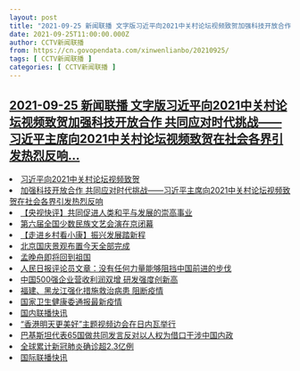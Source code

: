 ```yaml
---
layout: post
title: "2021-09-25 新闻联播 文字版习近平向2021中关村论坛视频致贺加强科技开放合作 共同应对时代挑战——习近平主席向2021中关村论坛视频致贺在社会各界引发热烈反响"
date: 2021-09-25T11:00:00.000Z
author: CCTV新闻联播
from: https://cn.govopendata.com/xinwenlianbo/20210925/
tags: [ CCTV新闻联播 ]
categories: [ CCTV新闻联播 ]
---
```

<!--1632567600000-->
[2021-09-25 新闻联播 文字版习近平向2021中关村论坛视频致贺加强科技开放合作 共同应对时代挑战——习近平主席向2021中关村论坛视频致贺在社会各界引发热烈反响...](https://cn.govopendata.com/xinwenlianbo/20210925/)
------

<div>
<li><a target="_blank" href="https://cn.govopendata.com/xinwenlianbo/20210925/#259629">习近平向2021中关村论坛视频致贺</a></li><li><a target="_blank" href="https://cn.govopendata.com/xinwenlianbo/20210925/#259630">加强科技开放合作 共同应对时代挑战——习近平主席向2021中关村论坛视频致贺在社会各界引发热烈反响</a></li><li><a target="_blank" href="https://cn.govopendata.com/xinwenlianbo/20210925/#259631">【央视快评】共同促进人类和平与发展的崇高事业</a></li><li><a target="_blank" href="https://cn.govopendata.com/xinwenlianbo/20210925/#259632">第六届全国少数民族文艺会演在京闭幕</a></li><li><a target="_blank" href="https://cn.govopendata.com/xinwenlianbo/20210925/#259633">【走进乡村看小康】振兴发展踏新程</a></li><li><a target="_blank" href="https://cn.govopendata.com/xinwenlianbo/20210925/#259634">北京国庆景观布置今天全部完成</a></li><li><a target="_blank" href="https://cn.govopendata.com/xinwenlianbo/20210925/#259635">孟晚舟即将回到祖国</a></li><li><a target="_blank" href="https://cn.govopendata.com/xinwenlianbo/20210925/#259636">人民日报评论员文章：没有任何力量能够阻挡中国前进的步伐</a></li><li><a target="_blank" href="https://cn.govopendata.com/xinwenlianbo/20210925/#259637">中国500强企业营收利润双增 研发强度创新高</a></li><li><a target="_blank" href="https://cn.govopendata.com/xinwenlianbo/20210925/#259638">福建、黑龙江强化措施救治病患 阻断疫情</a></li><li><a target="_blank" href="https://cn.govopendata.com/xinwenlianbo/20210925/#259639">国家卫生健康委通报最新疫情</a></li><li><a target="_blank" href="https://cn.govopendata.com/xinwenlianbo/20210925/#259640">国内联播快讯</a></li><li><a target="_blank" href="https://cn.govopendata.com/xinwenlianbo/20210925/#259641">“香港明天更美好”主题视频边会在日内瓦举行</a></li><li><a target="_blank" href="https://cn.govopendata.com/xinwenlianbo/20210925/#259642">巴基斯坦代表65国做共同发言反对以人权为借口干涉中国内政</a></li><li><a target="_blank" href="https://cn.govopendata.com/xinwenlianbo/20210925/#259643">全球累计新冠肺炎确诊超2.3亿例</a></li><li><a target="_blank" href="https://cn.govopendata.com/xinwenlianbo/20210925/#259644">国际联播快讯</a></li>
</div>
